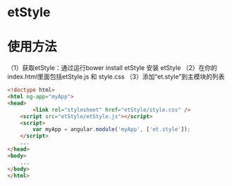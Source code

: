 # etStyle
使用方法
======================
（1）获取etStyle：通过运行bower install etStyle 安装 etStyle
（2）在你的index.html里面包括etStyle.js 和 style.css
（3）添加“et.style”到主模块的列表

```html
<!doctype html>
<html ng-app="myApp">
<head>
		<link rel="stylesheet" href="etStyle/style.css" />
    <script src="etStyle/etStyle.js"></script>
    <script>
        var myApp = angular.module('myApp', ['et.style']);
    </script>
    ...
</head>
<body>
    ...
</body>
</html>
```
